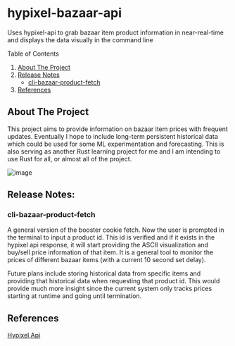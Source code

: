 # hypixel-bazaar-api
Uses hypixel-api to grab bazaar item product information in near-real-time and displays the data visually in the command line

<!-- TABLE OF CONTENTS -->

  <summary>Table of Contents</summary>
  <ol>
    <li>
      <a href="#about-the-project">About The Project</a>
    </li>
    <li>
      <a href="#release-notes">Release Notes</a>
      <ul>
        <li><a href="#cli-bazaar-product-fetch">cli-bazaar-product-fetch</a></li>
      </ul>
    </li>
    <li>
      <a href="#references">References</a>
    </li>
  </ol>

## About The Project

This project aims to provide information on bazaar item prices with frequent updates. Eventually I hope to include long-term persistent historical data which could be used for some ML experimentation and forecasting.
This is also serving as another Rust learning project for me and I am intending to use Rust for all, or almost all of the project.

![image](https://github.com/Feromond/hypixel-bazaar-api/assets/53460081/3b9db595-da15-41a5-af8c-7f9dc7027cdd)

## Release Notes:

### cli-bazaar-product-fetch
A general version of the booster cookie fetch. Now the user is prompted in the terminal to input a product id. This id is verified and if it exists in the hypixel api response, it will start providing the ASCII visualization and buy/sell price information of that item. It is a general tool to monitor the prices of different bazaar items (with a current 10 second set delay).

Future plans include storing historical data from specific items and providing that historical data when requesting that product id. This would provide much more insight since the current system only tracks prices starting at runtime and going until termination.

## References

[Hypixel Api](https://api.hypixel.net/)
